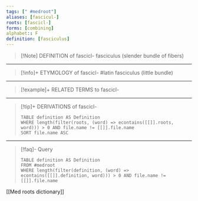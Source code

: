 ```yaml
---
tags: [" #medroot"]
aliases: [fascicul-]
roots: [fascicl-]
forms: [combining]
alphabet:: F
definition: [fasciculus]
---
```

>[!Note] DEFINITION of fascicl-
>fasciculus (slender bundle of fibers)
_____
>[!info]+ ETYMOLOGY of fascicl-
>#latin fasciculus (little bundle)
_____
>[!example]+ RELATED TERMS to fascicl-
>
_____
>[!tip]+ DERIVATIONS of fascicl-
>```dataview
>TABLE definition AS Definition 
>WHERE length(filter(roots, (word) => econtains([[]].roots, word))) > 0 AND file.name != [[]].file.name
>SORT file.name ASC
>```
____
>[!faq]- Query
>```dataview
>TABLE definition AS Definition
>FROM #medroot
>WHERE length(filter(definition, (word) => econtains([[]].definition, word))) > 0 AND file.name != [[]].file.name
>```

[[Med roots dictionary]]